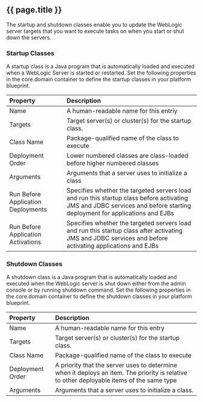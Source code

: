 ## {{ page.title }}

The startup and shutdown classes enable you to update the WebLogic server targets that you want to execute tasks on when you start or shut down the servers.

### Startup Classes

A startup class is a Java program that is automatically loaded and executed when a WebLogic Server is started or restarted. Set the following properties in the core.domain container to define the startup classes in your platform blueprint.

| Property | Description |
| :--- | :--- |
| Name | A human-readable name for this entriy |
| Targets | Target server(s) or cluster(s) for the startup class. |
| Class Name | Package-qualified name of the class to execute |
| Deployment Order | Lower numbered classes are class-loaded before higher numbered classes |
| Arguments | Arguments that a server uses to initialize a class |
| Run Before Application Deployments | Specifies whether the targeted servers load and run this startup class before activating JMS and JDBC services and before starting deployment for applications and EJBs |
| Run Before Application Activations | Specifies whether the targeted servers load and run this startup class after activating JMS and JDBC services and before activating applications and EJBs |

### Shutdown Classes

A shutdown class is a Java program that is automatically loaded and executed when the WebLogic server is shut down either from the admin console or by running shutdown command. Set the following properties in the core.domain container to define the shutdown classes in your platform blueprint.

| Property | Description |
| :--- | :--- |
| Name | A human-readable name for this entry |
| Targets | Target server(s) or cluster(s) for the startup class. |
| Class Name | Package-qualified name of the class to execute |
| Deployment Order | A priority that the server uses to determine when it deploys an item. The priority is relative to other deployable items of the same type |
| Arguments | Arguments that a server uses to initialize a class.  |
